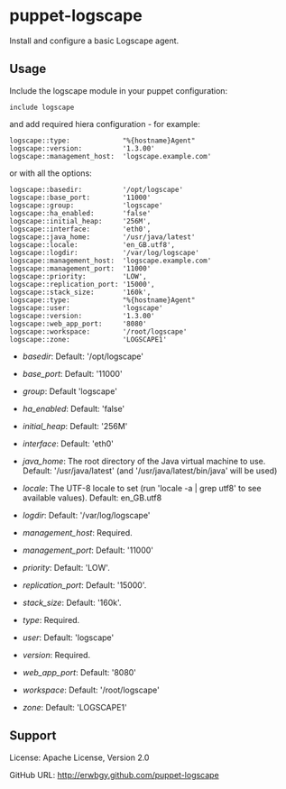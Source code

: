 # puppet-logscape

Install and configure a basic Logscape agent.

## Usage

Include the logscape module in your puppet configuration:

    include logscape

and add required hiera configuration - for example:

    logscape::type:             "%{hostname}Agent"
    logscape::version:          '1.3.00'
    logscape::management_host:  'logscape.example.com'

or with all the options:

    logscape::basedir:          '/opt/logscape'
    logscape::base_port:        '11000'
    logscape::group:            'logscape'
    logscape::ha_enabled:       'false'
    logscape::initial_heap:     '256M',
    logscape::interface:        'eth0',
    logscape::java_home:        '/usr/java/latest'
    logscape::locale:           'en_GB.utf8',
    logscape::logdir:           '/var/log/logscape'
    logscape::management_host:  'logscape.example.com'
    logscape::management_port:  '11000'
    logscape::priority:         'LOW',
    logscape::replication_port: '15000',
    logscape::stack_size:       '160k',
    logscape::type:             "%{hostname}Agent"
    logscape::user:             'logscape'
    logscape::version:          '1.3.00'
    logscape::web_app_port:     '8080'
    logscape::workspace:        '/root/logscape'
    logscape::zone:             'LOGSCAPE1'

* *basedir*: Default: '/opt/logscape'

* *base_port*: Default: '11000'

* *group*: Default 'logscape'

* *ha_enabled*: Default: 'false'

* *initial_heap*: Default: '256M'

* *interface*: Default: 'eth0'

* *java_home*: The root directory of the Java virtual machine to use.  Default:
  '/usr/java/latest' (and '/usr/java/latest/bin/java' will be used)

* *locale*: The UTF-8 locale to set (run 'locale -a | grep utf8' to see
  available values).  Default: en_GB.utf8

* *logdir*: Default: '/var/log/logscape'

* *management_host*: Required.

* *management_port*: Default: '11000'

* *priority*: Default: 'LOW'.

* *replication_port*: Default: '15000'.

* *stack_size*: Default: '160k'.

* *type*: Required.

* *user*: Default: 'logscape'

* *version*: Required.

* *web_app_port*: Default: '8080'

* *workspace*: Default: '/root/logscape'

* *zone*:  Default: 'LOGSCAPE1'

## Support

License: Apache License, Version 2.0

GitHub URL: http://erwbgy.github.com/puppet-logscape

